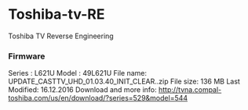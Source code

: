 # Toshiba-tv-RE
Toshiba TV Reverse Engineering


### Firmware
Series : L621U
Model : 49L621U
File name: UPDATE_CASTTV_UHD_01.03.40_INIT_CLEAR..zip
File size: 136 MB
Last Modified: 16.12.2016
Download and more info: http://tvna.compal-toshiba.com/us/en/download/?series=529&model=544


